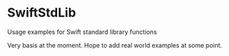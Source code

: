 # SwiftStdLib

Usage examples for Swift standard library functions

Very basis at the moment. Hope to add real world examples at some point.